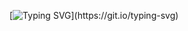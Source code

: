 
[![Typing SVG](https://readme-typing-svg.herokuapp.com?font=Orbitron&size=22&duration=3500&color=FF7300&background=0D1117&lines=FRONT-END+DEVELOPER;ALWAYS+LEARNING.)](https://git.io/typing-svg) 




